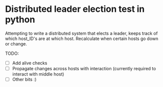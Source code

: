 # Distributed leader election test in python


Attempting to write a distributed system that elects a leader, keeps track of which host_ID's are at which host. Recalculate when certain hosts go down or change.

TODO:
- [ ] Add alive checks
- [ ] Propagate changes across hosts with interaction (currently required to interact with middle host)
- [ ] Other bits :)